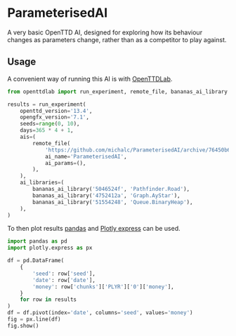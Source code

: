 # ParameterisedAI

A very basic OpenTTD AI, designed for exploring how its behaviour changes as parameters change, rather than as a competitor to play against.


## Usage

A convenient way of running this AI is with [OpenTTDLab](https://github.com/michalc/OpenTTDLab).

```python
from openttdlab import run_experiment, remote_file, bananas_ai_library

results = run_experiment(
    openttd_version='13.4',
    opengfx_version='7.1',
    seeds=range(0, 10),
    days=365 * 4 + 1,
    ais=(
        remote_file(
            'https://github.com/michalc/ParameterisedAI/archive/76450b683be2d55c035e385cfc5581d961685ecb.tar.gz',
            ai_name='ParameterisedAI',
            ai_params=(),
        ),
    ),
    ai_libraries=(
        bananas_ai_library('5046524f', 'Pathfinder.Road'),
        bananas_ai_library('4752412a', 'Graph.AyStar'),
        bananas_ai_library('51554248', 'Queue.BinaryHeap'),
    ),
)
```
To then plot results [pandas](https://pandas.pydata.org/) and [Plotly express](https://plotly.com/python/plotly-express/) can be used.
```python
import pandas as pd
import plotly.express as px

df = pd.DataFrame(
    {
        'seed': row['seed'],
        'date': row['date'],
        'money': row['chunks']['PLYR']['0']['money'],
    }
    for row in results
)
df = df.pivot(index='date', columns='seed', values='money')
fig = px.line(df)
fig.show()
```